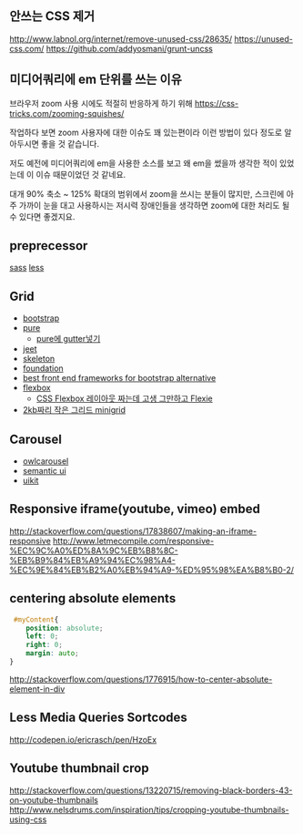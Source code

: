 ## 안쓰는 CSS 제거
http://www.labnol.org/internet/remove-unused-css/28635/
https://unused-css.com/
https://github.com/addyosmani/grunt-uncss

## 미디어쿼리에 em 단위를 쓰는 이유
브라우저 zoom 사용 시에도 적절히 반응하게 하기 위해
https://css-tricks.com/zooming-squishes/

작업하다 보면 zoom 사용자에 대한 이슈도 꽤 있는편이라 이런 방법이 있다 정도로 알아두시면 좋을 것 같습니다.

저도 예전에 미디어쿼리에 em을 사용한 소스를 보고 왜 em을 썼을까 생각한 적이 있었는데 이 이슈 때문이었던 것 같네요.

대개 90% 축소 ~ 125% 확대의 범위에서 zoom을 쓰시는 분들이 많지만, 스크린에 아주 가까이 눈을 대고 사용하시는 저시력 장애인들을 생각하면 zoom에 대한 처리도 될 수 있다면 좋겠지요.

## preprecessor
[sass](http://www.sass-lang.com/guide)
[less](http://lesscss.org/)

## Grid
- [bootstrap](http://getbootstrap.com/2.3.2/scaffolding.html)
- [pure](http://purecss.io/start/)
    + [pure에 gutter넣기](https://github.com/yahoo/pure/issues/380)
- [jeet](http://jeet.gs/)
- [skeleton](http://getskeleton.com/)
- [foundation](http://foundation.zurb.com/)
- [best front end frameworks for bootstrap alternative](http://beebom.com/2015/01/best-front-end-frameworks-for-bootstrap-alternative)
- [flexbox](http://ko.learnlayout.com/flexbox.html)
    + [CSS Flexbox 레이아웃 짜는데 고생 그만하고 Flexie](http://blog.weirdx.io/css-flexbox-%EB%A0%88%EC%9D%B4%EC%95%84%EC%9B%83-%EC%A7%9C%EB%8A%94%EB%8D%B0-%EA%B3%A0%EC%83%9D-%EA%B7%B8%EB%A7%8C%ED%95%98%EA%B3%A0-flexie/)
- [2kb짜리 작은 그리드 minigrid](http://alves.im/minigrid/)
## Carousel
- [owlcarousel](http://owlgraphic.com/owlcarousel/)
- [semantic ui](http://semantic-ui.com/)
- [uikit](http://getuikit.com/docs/grid.html)

## Responsive iframe(youtube, vimeo) embed
http://stackoverflow.com/questions/17838607/making-an-iframe-responsive
http://www.letmecompile.com/responsive-%EC%9C%A0%ED%8A%9C%EB%B8%8C-%EB%B9%84%EB%A9%94%EC%98%A4-%EC%9E%84%EB%B2%A0%EB%94%A9-%ED%95%98%EA%B8%B0-2/

## centering absolute elements
```css
 #myContent{
    position: absolute;
    left: 0;
    right: 0;
    margin: auto;
}
```
http://stackoverflow.com/questions/1776915/how-to-center-absolute-element-in-div

## Less Media Queries Sortcodes
http://codepen.io/ericrasch/pen/HzoEx

## Youtube thumbnail crop
http://stackoverflow.com/questions/13220715/removing-black-borders-43-on-youtube-thumbnails
http://www.nelsdrums.com/inspiration/tips/cropping-youtube-thumbnails-using-css
